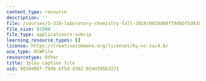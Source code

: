 ```yaml
---
content_type: resource
description: ''
file: /courses/5-310-laboratory-chemistry-fall-2019/0034d08f79d6bf5d4382024d395b3271_oc7sODbVGuA.srt
file_size: 91980
file_type: application/x-subrip
learning_resource_types: []
license: https://creativecommons.org/licenses/by-nc-sa/4.0/
ocw_type: OCWFile
resourcetype: Other
title: 3play caption file
uid: 0034d08f-79d6-bf5d-4382-024d395b3271
---
```

